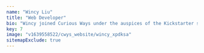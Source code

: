 ```yaml
---
name: "Wincy Liu"
title: "Web Developer"
bio: "Wincy joined Curious Ways under the auspices of the Kickstarter scheme – a lucky break for us. She has a Bachelor's in East Asian Studies from UCLan but her real passion is digital stuff, which we're delighted to help channel into a successful career as a digital creative."
key: 7
image: "v1639558522/cwys_website/wincy_xpdksa"
sitemapExclude: true
---
```


